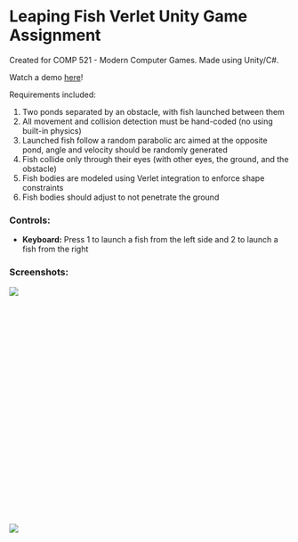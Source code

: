 # Leaping Fish Verlet Unity Game Assignment

Created for COMP 521 - Modern Computer Games. Made using Unity/C#.

Watch a demo [here](https://www.youtube.com/watch?v=V70TlsH6XvI&ab_channel=Lian)!

Requirements included:
1. Two ponds separated by an obstacle, with fish launched between them
2. All movement and collision detection must be hand-coded (no using built-in physics)
3. Launched fish follow a random parabolic arc aimed at the opposite pond, angle and velocity should be randomly generated
4. Fish collide only through their eyes (with other eyes, the ground, and the obstacle)
5. Fish bodies are modeled using Verlet integration to enforce shape constraints
6. Fish bodies should adjust to not penetrate the ground

### Controls:
- **Keyboard:** Press 1 to launch a fish from the left side and 2 to launch a fish from the right

### Screenshots:
<div><img src="starting-screen.png" align="left" /></div>
<br><br><br><br><br><br><br><br><br><br><br><br><br><br><br><br><br><br><br><br><br><br><br><br><br>
<div><img src="fps-unity.png" align="left width="1400" /></div>


